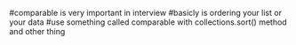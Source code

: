 #comparable is very important in interview 
#basicly is ordering your list or your data 
#use something called comparable with collections.sort() method and other thing 
